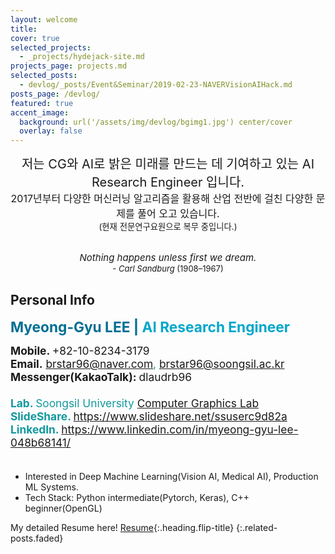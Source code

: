 ```yaml
---
layout: welcome
title: 
cover: true
selected_projects:
  - _projects/hydejack-site.md
projects_page: projects.md
selected_posts:
  - devlog/_posts/Event&Seminar/2019-02-23-NAVERVisionAIHack.md
posts_page: /devlog/
featured: true
accent_image: 
  background: url('/assets/img/devlog/bgimg1.jpg') center/cover
  overlay: false
---
```

<center>
<span style="font-size:15pt">저는 CG와 AI로 밝은 미래를 만드는 데 기여하고 있는 AI Research Engineer 입니다.</span><br>
<span style="font-size:12pt">2017년부터 다양한 머신러닝 알고리즘을 활용해 산업 전반에 걸친 다양한 문제를 풀어 오고 있습니다.</span><br>
<span style="font-size:10pt">(현재 전문연구요원으로 복무 중입니다.)</span><br><br>

<span style="font-size: 15px;"><i>Nothing happens unless first we dream.</i></span><br>
<span style="font-size: 13px;"><i>- Carl Sandburg </i>(1908–1967)</span>
</center>


## Personal Info

<b><span lang="EN-US" style="font-size:17pt;color:#006e93">Myeong-Gyu LEE | </span><span lang="EN-US" style="font-size:17.0pt;color:#00a7cb">AI Research Engineer</span></b><br>
<p align="left" style="text-align:left;text-autospace:ideograph-numeric ideograph-other;word-break:keep-all"> 

<span lang="EN-US" style="font-size:13pt;color:#11999e"><a rel="noreferrer noopener" target="_blank"><b>Mobile. </b>+82-10-8234-3179</a></span><br>
<span lang="EN-US" style="font-size:13pt;color:#11999e"><a rel="noreferrer noopener" target="_blank"><b>Email.</b> <a href="mailto:brstar96@naver.com" target="_blank" rel="noreferrer noopener">brstar96@naver.com</a>, <a href="mailto:brstar96@soongsil.ac.kr" target="_blank" rel="noreferrer noopener">brstar96@soongsil.ac.kr</a><br>
<span lang="EN-US" style="font-size:13pt;color:#11999e"><a rel="noreferrer noopener" target="_blank"><b>Messenger(KakaoTalk): </b> dlaudrb96</a></span><br><br>
<span lang="EN-US" style="font-size:13pt;color:#11999e"><b>Lab. </b>Soongsil University <a href="http://cglab.ssu.ac.kr/" target="_blank">Computer Graphics Lab</a></span><br>
<span lang="EN-US" style="font-size:13pt;color:#11999e"><b>SlideShare. </b><a href="https://www.slideshare.net/ssuserc9d82a" target="_blank">https://www.slideshare.net/ssuserc9d82a</a></span><br>
<span lang="EN-US" style="font-size:13pt;color:#11999e"><b>LinkedIn. </b><a href="https://www.linkedin.com/in/myeong-gyu-lee-048b68141/" target="_blank">https://www.linkedin.com/in/myeong-gyu-lee-048b68141/</a></span><br><br>

- Interested in Deep Machine Learning(Vision AI, Medical AI), Production ML Systems. 
- Tech Stack: Python intermediate(Pytorch, Keras), C++ beginner(OpenGL)

My detailed Resume here! [Resume]{:.heading.flip-title}
{:.related-posts.faded}

[Resume]: ./resume.md